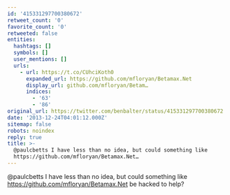 ```yaml
---
id: '415331297700380672'
retweet_count: '0'
favorite_count: '0'
retweeted: false
entities:
  hashtags: []
  symbols: []
  user_mentions: []
  urls:
    - url: https://t.co/CUhciKoth0
      expanded_url: https://github.com/mfloryan/Betamax.Net
      display_url: github.com/mfloryan/Betam…
      indices:
        - '63'
        - '86'
original_url: https://twitter.com/benbalter/status/415331297700380672
date: '2013-12-24T04:01:12.000Z'
sitemap: false
robots: noindex
reply: true
title: >-
  @paulcbetts I have less than no idea, but could something like
  https://github.com/mfloryan/Betamax.Net…
---
```


@paulcbetts I have less than no idea, but could something like https://github.com/mfloryan/Betamax.Net be hacked to help?